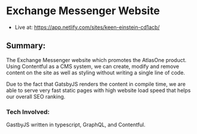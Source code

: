 # Exchange Messenger Website

* Live at: https://app.netlify.com/sites/keen-einstein-cd1acb/

## Summary:
The Exchange Messenger website which promotes the AtlasOne product. Using Contentful as a CMS system, we can create, modify and remove content on the site as well as styling without writing a single line of code.

Due to the fact that GatsbyJS renders the content in compile time, we are able to serve very fast static pages with high website load speed that helps our overall SEO ranking.


### Tech Involved: 
GastbyJS written in typescript, GraphQL, and Contentful.

